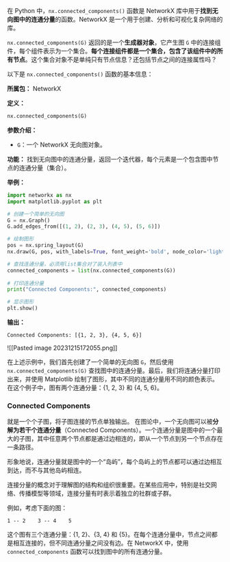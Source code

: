 在 Python 中，`nx.connected_components()` 函数是 NetworkX 库中用于**找到无向图中的连通分量**的函数。NetworkX 是一个用于创建、分析和可视化复杂网络的库。

`nx.connected_components(G)` 返回的是一个**生成器对象**，它产生图 `G` 中的连接组件，每个组件表示为一个集合。**每个连接组件都是一个集合，包含了该组件中的所有节点**。这个集合对象不是单纯只有节点信息？还包括节点之间的连接属性吗？


以下是 `nx.connected_components()` 函数的基本信息：

**所属包：** NetworkX

**定义：**
```python
nx.connected_components(G)
```

**参数介绍：**
- `G`：一个 NetworkX 无向图对象。

**功能：**
找到无向图中的连通分量，返回一个迭代器，每个元素是一个包含图中节点的连通分量（集合）。

**举例：**
```python
import networkx as nx
import matplotlib.pyplot as plt

# 创建一个简单的无向图
G = nx.Graph()
G.add_edges_from([(1, 2), (2, 3), (4, 5), (5, 6)])

# 绘制图形
pos = nx.spring_layout(G)
nx.draw(G, pos, with_labels=True, font_weight='bold', node_color='lightblue', node_size=800)

# 查找连通分量，必须用list集合对了装入列表中
connected_components = list(nx.connected_components(G))
  
# 打印连通分量
print("Connected Components:", connected_components)

# 显示图形
plt.show()
```

**输出：**
```
Connected Components: [{1, 2, 3}, {4, 5, 6}]
```

![[Pasted image 20231215172055.png]]

在上述示例中，我们首先创建了一个简单的无向图 `G`，然后使用 `nx.connected_components(G)` 查找图中的连通分量。最后，我们将连通分量打印出来，并使用 Matplotlib 绘制了图形，其中不同的连通分量用不同的颜色表示。在这个例子中，图有两个连通分量：{1, 2, 3} 和 {4, 5, 6}。


### Connected Components
就是一个个子图，将子图连接的节点单独输出。
在图论中，一个无向图可以被**分解为若干个连通分量**（Connected Components）。一个连通分量是图中的一个最大的子图，其中任意两个节点都是通过边相连的，即从一个节点到另一个节点存在一条路径。

形象地说，连通分量就是图中的一个“岛屿”，每个岛屿上的节点都可以通过边相互到达，而不与其他岛屿相连。

连接分量的概念对于理解图的结构和组织很重要。在某些应用中，特别是社交网络、传播模型等领域，连接分量有时表示着独立的社群或子群。

例如，考虑下面的图：

```
1 -- 2    3 -- 4    5
```

这个图有三个连通分量：{1, 2}、{3, 4} 和 {5}。在每个连通分量中，节点之间都是相互连接的，但不同连通分量之间没有边。在 NetworkX 中，使用 `connected_components` 函数可以找到图中的所有连通分量。